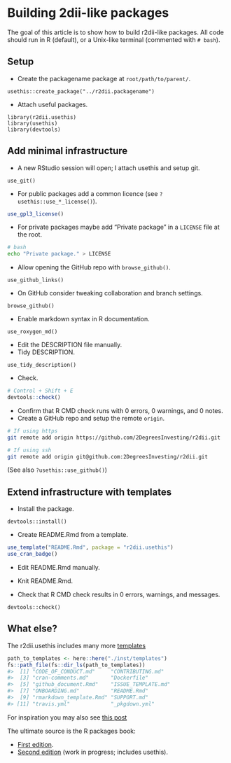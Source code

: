 Building 2dii-like packages
================

The goal of this article is to show how to build r2dii-like packages.
All code should run in R (default), or a Unix-like terminal (commented
with `# bash`).

## Setup

  - Create the packagename package at `root/path/to/parent/`.

<!-- end list -->

    usethis::create_package("../r2dii.packagename")

  - Attach useful packages.

<!-- end list -->

    library(r2dii.usethis)
    library(usethis)
    library(devtools)

## Add minimal infrastructure

  - A new RStudio session will open; I attach usethis and setup git.

<!-- end list -->

    use_git()

  - For public packages add a common licence (see
    `?usethis::use_*_license()`).

<!-- end list -->

``` r
use_gpl3_license()
```

  - For private packages maybe add “Private package” in a `LICENSE` file
    at the root.

<!-- end list -->

``` bash
# bash
echo "Private package." > LICENSE
```

  - Allow opening the GitHub repo with `browse_github()`.

<!-- end list -->

    use_github_links()

  - On GitHub consider tweaking collaboration and branch settings.

<!-- end list -->

    browse_github()

  - Enable markdown syntax in R documentation.

<!-- end list -->

    use_roxygen_md()

  - Edit the DESCRIPTION file manually.
  - Tidy DESCRIPTION.

<!-- end list -->

    use_tidy_description()

  - Check.

<!-- end list -->

``` r
# Control + Shift + E
devtools::check()
```

  - Confirm that R CMD check runs with 0 errors, 0 warnings, and 0
    notes.
  - Create a GitHub repo and setup the remote `origin`.

<!-- end list -->

``` bash
# If using https
git remote add origin https://github.com/2DegreesInvesting/r2dii.git

# If using ssh
git remote add origin git@github.com:2DegreesInvesting/r2dii.git
```

(See also `?usethis::use_github()`)

## Extend infrastructure with templates

  - Install the package.

<!-- end list -->

    devtools::install()

  - Create README.Rmd from a template.

<!-- end list -->

``` r
use_template("README.Rmd", package = "r2dii.usethis")
use_cran_badge()
```

  - Edit README.Rmd manually.

  - Knit README.Rmd.

  - Check that R CMD check results in 0 errors, warnings, and messages.

<!-- end list -->

    devtools::check()

## What else?

The r2dii.usethis includes many more
[templates](https://github.com/2DegreesInvesting/r2dii.usethis/tree/master/inst/templates)

``` r
path_to_templates <- here::here("./inst/templates")
fs::path_file(fs::dir_ls(path_to_templates))
#>  [1] "CODE_OF_CONDUCT.md"     "CONTRIBUTING.md"       
#>  [3] "cran-comments.md"       "Dockerfile"            
#>  [5] "github_document.Rmd"    "ISSUE_TEMPLATE.md"     
#>  [7] "ONBOARDING.md"          "README.Rmd"            
#>  [9] "rmarkdown_template.Rmd" "SUPPORT.md"            
#> [11] "travis.yml"             "_pkgdown.yml"
```

For inspiration you may also see [this
post](https://fgeo.netlify.com/2018/03/28/2018-03-28-building-infrastructure-for-r-packages-with-usethis/)

The ultimate source is the R packages book:

  - [First edition](http://r-pkgs.had.co.nz/).
  - [Second edition](https://r-pkgs.org/) (work in progress; includes
    usethis).

